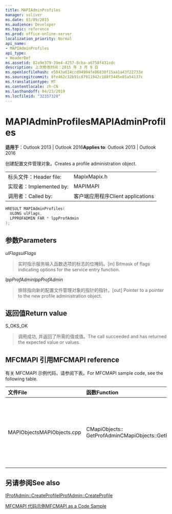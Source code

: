 ```yaml
---
title: MAPIAdminProfiles
manager: soliver
ms.date: 03/09/2015
ms.audience: Developer
ms.topic: reference
ms.prod: office-online-server
localization_priority: Normal
api_name:
- MAPIAdminProfiles
api_type:
- HeaderDef
ms.assetid: 82a9e379-39e4-4257-8cba-a6758f431cdc
description: 上次修改时间：2015 年 3 月 9 日
ms.openlocfilehash: e5043a614ccd94994fe86838f15aa1a43f22733e
ms.sourcegitcommit: 8fe462c32b91c87911942c188f3445e85a54137c
ms.translationtype: MT
ms.contentlocale: zh-CN
ms.lasthandoff: 04/23/2019
ms.locfileid: "32357328"
---
```

# <a name="mapiadminprofiles"></a><span data-ttu-id="95c0e-103">MAPIAdminProfiles</span><span class="sxs-lookup"><span data-stu-id="95c0e-103">MAPIAdminProfiles</span></span>

  
  
<span data-ttu-id="95c0e-104">**适用于**：Outlook 2013 | Outlook 2016</span><span class="sxs-lookup"><span data-stu-id="95c0e-104">**Applies to**: Outlook 2013 | Outlook 2016</span></span> 
  
<span data-ttu-id="95c0e-105">创建配置文件管理对象。</span><span class="sxs-lookup"><span data-stu-id="95c0e-105">Creates a profile administration object.</span></span> 
  
|||
|:-----|:-----|
|<span data-ttu-id="95c0e-106">标头文件：</span><span class="sxs-lookup"><span data-stu-id="95c0e-106">Header file:</span></span>  <br/> |<span data-ttu-id="95c0e-107">Mapix</span><span class="sxs-lookup"><span data-stu-id="95c0e-107">Mapix.h</span></span>  <br/> |
|<span data-ttu-id="95c0e-108">实现者：</span><span class="sxs-lookup"><span data-stu-id="95c0e-108">Implemented by:</span></span>  <br/> |<span data-ttu-id="95c0e-109">MAPI</span><span class="sxs-lookup"><span data-stu-id="95c0e-109">MAPI</span></span>  <br/> |
|<span data-ttu-id="95c0e-110">调用者：</span><span class="sxs-lookup"><span data-stu-id="95c0e-110">Called by:</span></span>  <br/> |<span data-ttu-id="95c0e-111">客户端应用程序</span><span class="sxs-lookup"><span data-stu-id="95c0e-111">Client applications</span></span>  <br/> |
   
```cpp
HRESULT MAPIAdminProfiles(
  ULONG ulFlags,
  LPPROFADMIN FAR * lppProfAdmin
);
```

## <a name="parameters"></a><span data-ttu-id="95c0e-112">参数</span><span class="sxs-lookup"><span data-stu-id="95c0e-112">Parameters</span></span>

 <span data-ttu-id="95c0e-113">_ulFlags_</span><span class="sxs-lookup"><span data-stu-id="95c0e-113">_ulFlags_</span></span>
  
> <span data-ttu-id="95c0e-114">实时指示服务输入函数选项的标志的位掩码。</span><span class="sxs-lookup"><span data-stu-id="95c0e-114">[in] Bitmask of flags indicating options for the service entry function.</span></span> 
    
 <span data-ttu-id="95c0e-115">_lppProfAdmin_</span><span class="sxs-lookup"><span data-stu-id="95c0e-115">_lppProfAdmin_</span></span>
  
> <span data-ttu-id="95c0e-116">排除指向新的配置文件管理对象的指针的指针。</span><span class="sxs-lookup"><span data-stu-id="95c0e-116">[out] Pointer to a pointer to the new profile administration object.</span></span>
    
## <a name="return-value"></a><span data-ttu-id="95c0e-117">返回值</span><span class="sxs-lookup"><span data-stu-id="95c0e-117">Return value</span></span>

<span data-ttu-id="95c0e-118">S_OK</span><span class="sxs-lookup"><span data-stu-id="95c0e-118">S_OK</span></span> 
  
> <span data-ttu-id="95c0e-119">调用成功, 并返回了所需的值或值。</span><span class="sxs-lookup"><span data-stu-id="95c0e-119">The call succeeded and has returned the expected value or values.</span></span>
    
## <a name="mfcmapi-reference"></a><span data-ttu-id="95c0e-120">MFCMAPI 引用</span><span class="sxs-lookup"><span data-stu-id="95c0e-120">MFCMAPI reference</span></span>

<span data-ttu-id="95c0e-121">有关 MFCMAPI 示例代码，请参阅下表。</span><span class="sxs-lookup"><span data-stu-id="95c0e-121">For MFCMAPI sample code, see the following table.</span></span>
  
|<span data-ttu-id="95c0e-122">**文件**</span><span class="sxs-lookup"><span data-stu-id="95c0e-122">**File**</span></span>|<span data-ttu-id="95c0e-123">**函数**</span><span class="sxs-lookup"><span data-stu-id="95c0e-123">**Function**</span></span>|<span data-ttu-id="95c0e-124">**备注**</span><span class="sxs-lookup"><span data-stu-id="95c0e-124">**Comment**</span></span>|
|:-----|:-----|:-----|
|<span data-ttu-id="95c0e-125">MAPIObjects</span><span class="sxs-lookup"><span data-stu-id="95c0e-125">MAPIObjects.cpp</span></span>  <br/> |<span data-ttu-id="95c0e-126">CMapiObjects:: GetProfAdmin</span><span class="sxs-lookup"><span data-stu-id="95c0e-126">CMapiObjects::GetProfAdmin</span></span>  <br/> |<span data-ttu-id="95c0e-127">MFCMAPI 使用**MAPIAdminProfiles**方法获取配置文件管理对象。</span><span class="sxs-lookup"><span data-stu-id="95c0e-127">MFCMAPI uses the **MAPIAdminProfiles** method to get the profile administration object.</span></span>  <br/> |
   
## <a name="see-also"></a><span data-ttu-id="95c0e-128">另请参阅</span><span class="sxs-lookup"><span data-stu-id="95c0e-128">See also</span></span>



[<span data-ttu-id="95c0e-129">IProfAdmin::CreateProfile</span><span class="sxs-lookup"><span data-stu-id="95c0e-129">IProfAdmin::CreateProfile</span></span>](iprofadmin-createprofile.md)


[<span data-ttu-id="95c0e-130">MFCMAPI 代码示例</span><span class="sxs-lookup"><span data-stu-id="95c0e-130">MFCMAPI as a Code Sample</span></span>](mfcmapi-as-a-code-sample.md)

